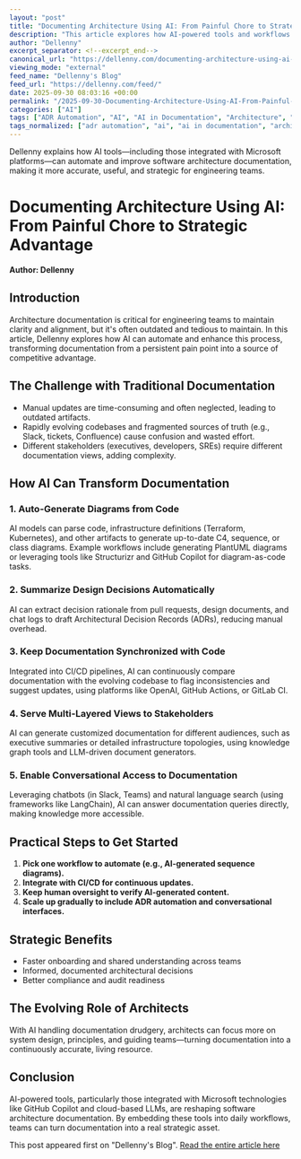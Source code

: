 ```yaml
---
layout: "post"
title: "Documenting Architecture Using AI: From Painful Chore to Strategic Advantage"
description: "This article explores how AI-powered tools and workflows can transform software architecture documentation from a tedious, unreliable task into a strategic enabler for engineering teams. It discusses the core challenges with traditional documentation, practical ways to embed AI (such as generating diagrams, automating ADRs, and syncing docs with code), and the broad benefits for team productivity, governance, and architectural clarity. The article also highlights how Microsoft tools like GitHub Copilot and OpenAI services integrate into this process, providing actionable steps for practitioners to adopt AI-driven documentation today."
author: "Dellenny"
excerpt_separator: <!--excerpt_end-->
canonical_url: "https://dellenny.com/documenting-architecture-using-ai-from-painful-chore-to-strategic-advantage/"
viewing_mode: "external"
feed_name: "Dellenny's Blog"
feed_url: "https://dellenny.com/feed/"
date: 2025-09-30 08:03:16 +00:00
permalink: "/2025-09-30-Documenting-Architecture-Using-AI-From-Painful-Chore-to-Strategic-Advantage.html"
categories: ["AI"]
tags: ["ADR Automation", "AI", "AI in Documentation", "Architecture", "Architecture Automation", "C4 Model", "CI/CD", "Engineering Productivity", "LangChain", "LLM", "PlantUML", "Posts", "Software Architecture", "Solution Architecture", "Structurizr", "System Diagrams"]
tags_normalized: ["adr automation", "ai", "ai in documentation", "architecture", "architecture automation", "c4 model", "cislashcd", "engineering productivity", "langchain", "llm", "plantuml", "posts", "software architecture", "solution architecture", "structurizr", "system diagrams"]
---
```


Dellenny explains how AI tools—including those integrated with Microsoft platforms—can automate and improve software architecture documentation, making it more accurate, useful, and strategic for engineering teams.<!--excerpt_end-->

# Documenting Architecture Using AI: From Painful Chore to Strategic Advantage

**Author: Dellenny**

## Introduction

Architecture documentation is critical for engineering teams to maintain clarity and alignment, but it's often outdated and tedious to maintain. In this article, Dellenny explores how AI can automate and enhance this process, transforming documentation from a persistent pain point into a source of competitive advantage.

## The Challenge with Traditional Documentation

- Manual updates are time-consuming and often neglected, leading to outdated artifacts.
- Rapidly evolving codebases and fragmented sources of truth (e.g., Slack, tickets, Confluence) cause confusion and wasted effort.
- Different stakeholders (executives, developers, SREs) require different documentation views, adding complexity.

## How AI Can Transform Documentation

### 1. Auto-Generate Diagrams from Code

AI models can parse code, infrastructure definitions (Terraform, Kubernetes), and other artifacts to generate up-to-date C4, sequence, or class diagrams. Example workflows include generating PlantUML diagrams or leveraging tools like Structurizr and GitHub Copilot for diagram-as-code tasks.

### 2. Summarize Design Decisions Automatically

AI can extract decision rationale from pull requests, design documents, and chat logs to draft Architectural Decision Records (ADRs), reducing manual overhead.

### 3. Keep Documentation Synchronized with Code

Integrated into CI/CD pipelines, AI can continuously compare documentation with the evolving codebase to flag inconsistencies and suggest updates, using platforms like OpenAI, GitHub Actions, or GitLab CI.

### 4. Serve Multi-Layered Views to Stakeholders

AI can generate customized documentation for different audiences, such as executive summaries or detailed infrastructure topologies, using knowledge graph tools and LLM-driven document generators.

### 5. Enable Conversational Access to Documentation

Leveraging chatbots (in Slack, Teams) and natural language search (using frameworks like LangChain), AI can answer documentation queries directly, making knowledge more accessible.

## Practical Steps to Get Started

1. **Pick one workflow to automate (e.g., AI-generated sequence diagrams).**
2. **Integrate with CI/CD for continuous updates.**
3. **Keep human oversight to verify AI-generated content.**
4. **Scale up gradually to include ADR automation and conversational interfaces.**

## Strategic Benefits

- Faster onboarding and shared understanding across teams
- Informed, documented architectural decisions
- Better compliance and audit readiness

## The Evolving Role of Architects

With AI handling documentation drudgery, architects can focus more on system design, principles, and guiding teams—turning documentation into a continuously accurate, living resource.

## Conclusion

AI-powered tools, particularly those integrated with Microsoft technologies like GitHub Copilot and cloud-based LLMs, are reshaping software architecture documentation. By embedding these tools into daily workflows, teams can turn documentation into a real strategic asset.

This post appeared first on "Dellenny's Blog". [Read the entire article here](https://dellenny.com/documenting-architecture-using-ai-from-painful-chore-to-strategic-advantage/)
